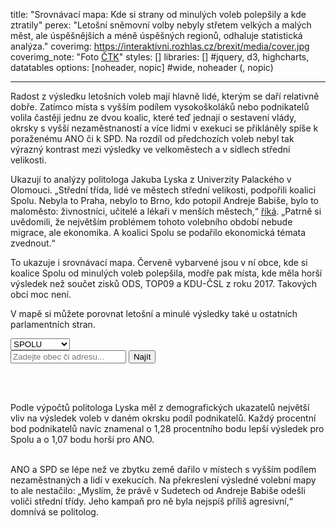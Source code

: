 title: "Srovnávací mapa: Kde si strany od minulých voleb polepšily a kde ztratily"
perex: "Letošní sněmovní volby nebyly střetem velkých a malých měst, ale úspěšnějších a méně úspěšných regionů, odhaluje statistická analýza."
coverimg: https://interaktivni.rozhlas.cz/brexit/media/cover.jpg
coverimg_note: "Foto <a href='https://ctk.cz'>ČTK</a>"
styles: []
libraries: [] #jquery, d3, highcharts, datatables
options: [noheader, nopic] #wide, noheader (, nopic)

---

Radost z výsledku letošních voleb mají hlavně lidé, kterým se daří relativně dobře. Zatímco místa s vyšším podílem vysokoškoláků nebo podnikatelů volila častěji jednu ze dvou koalic, které teď jednají o sestavení vlády, okrsky s vyšší nezaměstnaností a více lidmi v exekuci se přikláněly spíše k poraženému ANO či k SPD. Na rozdíl od předchozích voleb nebyl tak výrazný kontrast mezi výsledky ve velkoměstech a v sídlech střední velikosti.

Ukazují to analýzy politologa Jakuba Lyska z Univerzity Palackého v Olomouci. „Střední třída, lidé ve městech střední velikosti, podpořili koalici Spolu. Nebyla to Praha, nebylo to Brno, kdo potopil Andreje Babiše, bylo to maloměsto: živnostníci, učitelé a lékaři v menších městech,“ [říká](https://www.irozhlas.cz/volby/snemovni-volby-2021-vysledky-voleb-volebni-ucast-mapa-datova-zurnalistika_2110111437_nkr). „Patrně si uvědomili, že největším problémem tohoto volebního období nebude migrace, ale ekonomika. A koalici Spolu se podařilo ekonomická témata zvednout.“

To ukazuje i srovnávací mapa. Červeně vybarvené jsou v ní obce, kde si koalice Spolu od minulých voleb polepšila, modře pak místa, kde měla horší výsledek než součet zisků ODS, TOP09 a KDU-ČSL z roku 2017. Takových obcí moc není.

V mapě si můžete porovnat letošní a minulé výsledky také u ostatních parlamentních stran.

<link rel="stylesheet" href="https://cdnjs.cloudflare.com/ajax/libs/leaflet/1.7.1/leaflet.css">
<link rel="stylesheet" href="https://data.irozhlas.cz/psp21-srovnani/styl.css">

<select name="topic" id="topic">
    <option value="spolu">SPOLU</option>
    <option value="ano">ANO</option>
    <option value="pirstan">Piráti+STAN</option>
    <option value="spd">SPD</option>
    <option value="cssd">ČSSD</option>
    <option value="ksc">KSČM</option>
    <option value="ucast">Účast</option>
</select>

<form action="?" id='geocoder'>
    <div class="inputs">
        <input type="text" id="inp-geocode" placeholder="Zadejte obec či adresu...">
        <input type="submit" id="inp-btn" value="Najít">
    </div>
</form>
<br>
<wide><div id='obce_rozdily_mapa'></div></wide>
</br>
<script src="https://cdnjs.cloudflare.com/ajax/libs/leaflet/1.7.1/leaflet.js"></script>
<script src="https://cdnjs.cloudflare.com/ajax/libs/topojson/3.0.2/topojson.min.js"></script>
<script src="https://data.irozhlas.cz/psp21-srovnani/js/script.js"></script>

Podle výpočtů politologa Lyska měl z demografických ukazatelů největší vliv na výsledek voleb v daném okrsku podíl podnikatelů. Každý procentní bod podnikatelů navíc znamenal o 1,28 procentního bodu lepší výsledek pro Spolu a o 1,07 bodu horší pro ANO.

<wide><div style="display:flex;flex-wrap:wrap"><div class="graf" id="ano"></div><div class="graf" id="spolu"></div><div class="graf" id="stan"></div><div class="graf" id="spd"></div></wide>
<br>
ANO a SPD se lépe než ve zbytku země dařilo v místech s vyšším podílem nezaměstnaných a lidí v exekucích. Na překreslení výsledné volební mapy to ale nestačilo: „Myslím, že právě v Sudetech od Andreje Babiše odešli voliči střední třídy. Jeho kampaň pro ně byla nejspíš příliš agresivní,“ domnívá se politolog.
